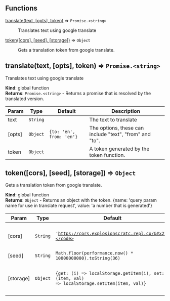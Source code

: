## Functions

<dl>
<dt><a href="#translate">translate(text, [opts], token)</a> ⇒ <code>Promise.&lt;string&gt;</code></dt>
<dd><p>Translates text using google translate</p>
</dd>
<dt><a href="#token">token([cors], [seed], [storage])</a> ⇒ <code>Object</code></dt>
<dd><p>Gets a translation token from google translate.</p>
</dd>
</dl>

<a name="translate"></a>

## translate(text, [opts], token) ⇒ <code>Promise.&lt;string&gt;</code>
Translates text using google translate

**Kind**: global function  
**Returns**: <code>Promise.&lt;string&gt;</code> - Returns a promise that is resolved by the translated version.  

| Param | Type | Default | Description |
| --- | --- | --- | --- |
| text | <code>String</code> |  | The text to translate |
| [opts] | <code>Object</code> | <code>{to: &#x27;en&#x27;, from: &#x27;en&#x27;}</code> | The options, these can include "text", "from" and "to". |
| token | <code>Object</code> |  | A token generated by the token function. |

<a name="token"></a>

## token([cors], [seed], [storage]) ⇒ <code>Object</code>
Gets a translation token from google translate.

**Kind**: global function  
**Returns**: <code>Object</code> - Returns an object with the token. {name: 'query param name for use in translate request', value: 'a number that is generated'}  

| Param | Type | Default | Description |
| --- | --- | --- | --- |
| [cors] | <code>String</code> | <code>&#x27;https://cors.explosionscratc.repl.co/&#x27;</code> | The URL to put before the request URL to google. For example 'https://cors.explosionscratc.repl.co/' (Needs to have the trailing slash) |
| [seed] | <code>String</code> | <code>Math.floor(performance.now() * 10000000000).toString(36)</code> | A string seed |
| [storage] | <code>Object</code> | <code>{get: (i) &#x3D;&gt; localStorage.getItem(i), set: (item, val) &#x3D;&gt; localStorage.setItem(item, val)}</code> | An optional object to store the key in. Pass an object such as this: {get: (item) => 'return this', set: (item, value) => 'set an item to a value'} Defaults to localStorage methods. |

